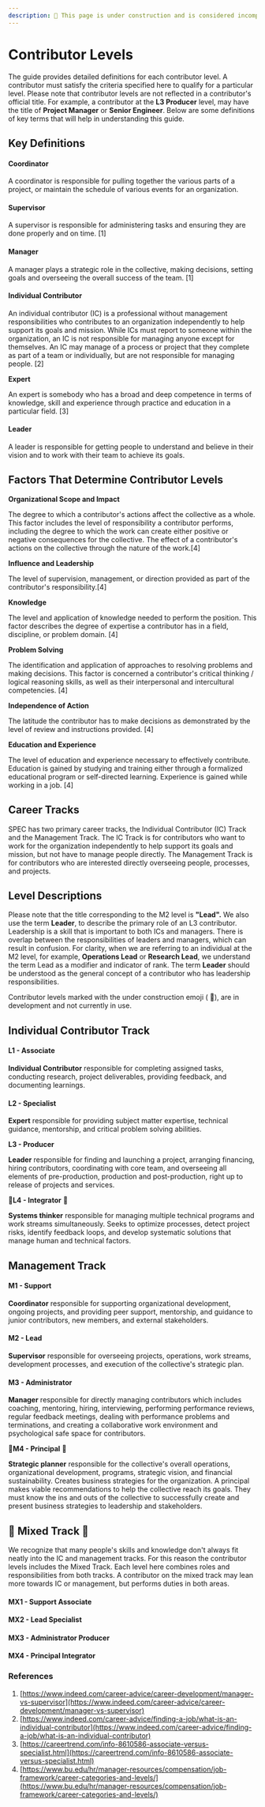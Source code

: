 ```yaml
---
description: 🚧 This page is under construction and is considered incomplete 🚧
---
```


# Contributor Levels

The guide provides detailed definitions for each contributor level. A contributor must satisfy the criteria specified here to qualify for a particular level. Please note that contributor levels are not reflected in a contributor's official title. For example, a contributor at the **L3 Producer** level, may have the title of **Project Manager** or **Senior Engineer**. Below are some definitions of key terms that will help in understanding this guide.

## Key Definitions

#### Coordinator

A coordinator is responsible for pulling together the various parts of a project, or maintain the schedule of various events for an organization.

#### Supervisor

A supervisor is responsible for administering tasks and ensuring they are done properly and on time. \[1]

#### Manager

A manager plays a strategic role in the collective, making decisions, setting goals and overseeing the overall success of the team. \[1]

#### Individual Contributor

An individual contributor (IC) is a professional without management responsibilities who contributes to an organization independently to help support its goals and mission. While ICs must report to someone within the organization, an IC is not responsible for managing anyone except for themselves. An IC may manage of a process or project that they complete as part of a team or individually, but are not responsible for managing people. \[2]

**Expert**

An expert is somebody who has a broad and deep competence in terms of knowledge, skill and experience through practice and education in a particular field. \[3]

#### **Leader**

A leader is responsible for getting people to understand and believe in their vision and to work with their team to achieve its goals.

## Factors That Determine Contributor Levels

**Organizational Scope and Impact**

The degree to which a contributor's actions affect the collective as a whole. This factor includes the level of responsibility a contributor performs, including the degree to which the work can create either positive or negative consequences for the collective. The effect of a contributor's actions on the collective through the nature of the work.\[4]

**Influence and Leadership**

The level of supervision, management, or direction provided as part of the contributor's responsibility.\[4]

**Knowledge**

The level and application of knowledge needed to perform the position. This factor describes the degree of expertise a contributor has in a field, discipline, or problem domain. \[4]

**Problem Solving**

The identification and application of approaches to resolving problems and making decisions. This factor is concerned a contributor's critical thinking / logical reasoning skills, as well as their interpersonal and intercultural competencies. \[4]

**Independence of Action**

The latitude the contributor has to make decisions as demonstrated by the level of review and instructions provided. \[4]

**Education and Experience**

The level of education and experience necessary to effectively contribute. Education is gained by studying and training either through a formalized educational program or self-directed learning. Experience is gained while working in a job. \[4]

## Career Tracks

SPEC has two primary career tracks, the Individual Contributor (IC) Track and the Management Track. The IC Track is for contributors who want to work for the organization independently to help support its goals and mission, but not have to manage people directly. The Management Track is for contributors who are interested directly overseeing people, processes, and projects.

## Level Descriptions

Please note that the title corresponding to the M2 level is **"Lead".** We also use the term **Leader**, to describe the primary role of an L3 contributor. Leadership is a skill that is important to both ICs and managers. There is overlap between the responsibilities of leaders and managers, which can result in confusion. For clarity, when we are referring to an individual at the M2 level, for example, **Operations Lead** or **Research Lead**, we understand the term Lead as a modifier and indicator of rank. The term **Leader** should be understood as the general concept of a contributor who has leadership responsibilities.

Contributor levels marked with the under construction emoji ( 🚧), are in development and not currently in use.

## **Individual Contributor** Track

#### L1 - Associate

**Individual Contributor** responsible for completing assigned tasks, conducting research, project deliverables, providing feedback, and documenting learnings.

#### L2 - Specialist

**Expert** responsible for providing subject matter expertise, technical guidance, mentorship, and critical problem solving abilities.

**L3 - Producer**

**Leader** responsible for finding and launching a project, arranging financing, hiring contributors, coordinating with core team, and overseeing all elements of pre-production, production and post-production, right up to release of projects and services.

&#x20;🚧**L4 - Integrator** 🚧

**Systems thinker** responsible for managing multiple technical programs and work streams simultaneously. Seeks to optimize processes, detect project risks, identify feedback loops, and develop systematic solutions that manage human and technical factors.

## Management Track

#### M1 - Support

**Coordinator** responsible for supporting organizational development, ongoing projects, and providing peer support, mentorship, and guidance to junior contributors, new members, and external stakeholders.

#### M2 - Lead

**Supervisor** responsible for overseeing projects, operations, work streams, development processes, and execution of the collective's strategic plan.

#### M3 - Administrator

**Manager** responsible for directly managing contributors which includes coaching, mentoring, hiring, interviewing, performing performance reviews, regular feedback meetings, dealing with performance problems and terminations, and creating a collaborative work environment and psychological safe space for contributors.

🚧**M4 - Principal** 🚧

**Strategic planner** responsible for the collective's overall operations, organizational development, programs, strategic vision, and financial sustainability. Creates business strategies for the organization. A principal makes viable recommendations to help the collective reach its goals. They must know the ins and outs of the collective to successfully create and present business strategies to leadership and stakeholders.

## 🚧 Mixed Track 🚧

We recognize that many people's skills and knowledge don't always fit neatly into the IC and management tracks. For this reason the contributor levels includes the Mixed Track. Each level here combines roles and responsibilities from both tracks. A contributor on the mixed track may lean more towards IC or management, but performs duties in both areas.

#### MX1 - Support Associate

#### MX2 - Lead Specialist

#### MX3 - Administrator Producer

#### MX4 - Principal Integrator

### References

1. [https://www.indeed.com/career-advice/career-development/manager-vs-supervisor](https://www.indeed.com/career-advice/career-development/manager-vs-supervisor)
2. [https://www.indeed.com/career-advice/finding-a-job/what-is-an-individual-contributor](https://www.indeed.com/career-advice/finding-a-job/what-is-an-individual-contributor)
3. [https://careertrend.com/info-8610586-associate-versus-specialist.html](https://careertrend.com/info-8610586-associate-versus-specialist.html)
4. [https://www.bu.edu/hr/manager-resources/compensation/job-framework/career-categories-and-levels/](https://www.bu.edu/hr/manager-resources/compensation/job-framework/career-categories-and-levels/)
